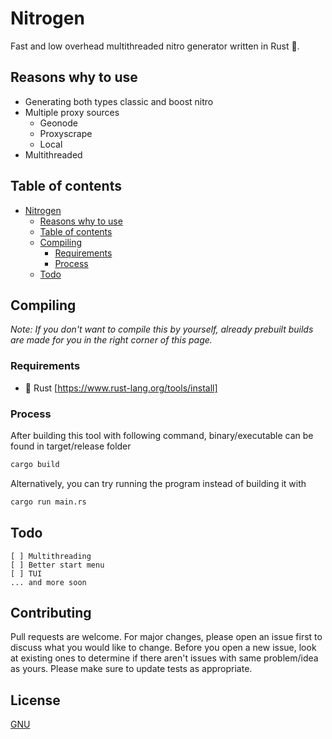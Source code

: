# Nitrogen

Fast and low overhead multithreaded nitro generator written in Rust 🚀.

## Reasons why to use
- Generating both types classic and boost nitro
- Multiple proxy sources
  - Geonode
  - Proxyscrape
  - Local
- Multithreaded

## Table of contents
- [Nitrogen](#nitrogen)
  - [Reasons why to use](#reasons-why-to-use)
  - [Table of contents](#table-of-contents)
  - [Compiling](#compiling)
    - [Requirements](#requirements)
    - [Process](#process)
  - [Todo](#todo)

## Compiling

_Note: If you don't want to compile this by yourself, already prebuilt builds are made for you in the right corner of this page._

### Requirements
- 🦀 Rust [https://www.rust-lang.org/tools/install]

### Process

After building this tool with following command, binary/executable can be found in target/release folder
```bash
cargo build
```
Alternatively, you can try running the program instead of building it with
```bash
cargo run main.rs
```

## Todo
```
[ ] Multithreading
[ ] Better start menu
[ ] TUI
... and more soon
```

## Contributing
Pull requests are welcome. For major changes, please open an issue first to discuss what you would like to change. Before you open a new issue, look at existing ones to determine if there aren't issues with same problem/idea as yours.
Please make sure to update tests as appropriate.

## License
[GNU](https://choosealicense.com/licenses/mit/)
